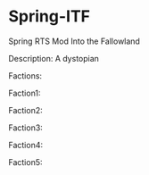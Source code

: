 # Spring-ITF
Spring RTS Mod Into the Fallowland

Description:
A dystopian 

Factions:


  Faction1:

  Faction2:

  Faction3:

  Faction4:

  Faction5:


